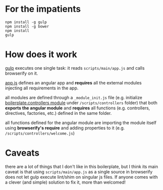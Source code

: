 # For the impatients

    npm install -g gulp
    npm install -g bower
    npm install
    gulp

# How does it work

[gulp](gulpfile.js) executes one single task: it reads `scripts/main/app.js` and calls browserify on it. 

[app.js](scripts/main/app.js) defines an angular app and **requires** all the external modules injecting all requirements in the app. 

all modules are defined through a `_module_init.js` file (e.g. initialize [boilerplate.controllers module](scripts/controllers/_module_init.js) under `/scripts/controllers` folder) that both **exports the angular module** and **requires** all functions (e.g. controllers, directives, factories, etc.) defined in the same folder.

all functions defined for the angular module are importing the module itself using **browserify's require** and adding properties to it (e.g. `/scripts/controllers/welcome.js`)

# Caveats

there are a lot of things that I don't like in this boilerplate, but I think its main caveat is that using `scripts/main/app.js` as a single source in browserify does not let gulp execute lint/shim on singular js files. If anyone comes with a clever (and simple) solution to fix it, more than welcomed!
